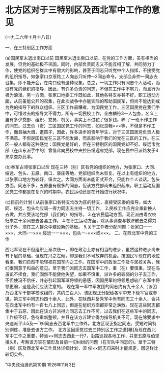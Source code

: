 # 北方区对于三特别区及西北军中工作的意见
(一九二六年十月十八日)

一、在三特别区工作方面

(a)国民军未退出南口以前
国民军未退出南口以前，在党的工作方面，虽有相当的发展，但党的基础极不巩固。同时，内部负责同志又不能互相了解，共同努力丁作，使党的组织在群众中有很大的影响，甚至于同志只听党中个人指挥，不接受党的组织指导。如张家口京绥路工人向志只听仲--2同志命令，支部会非仲一同志去召集，即不能开会，在南口也有这种现象。总之，一切工作只有同志个人活动，而没有党的组织的指导，因此，有许多负责的同志，不但在工作中不努力，而且行为极为浪漫。另一方面，张家口地委工作既如此，其他各特支亦甚不好。职工运动方面，从前虽能公开的召集，在此次战争中亦能实际的帮助国民军，但尚不能达到成为党的指导下的群众组织。三区工作最糟者，为国民党工作。三区国民党在我们手中，可惜过去的指导太不得力，所有一切民校工作，全由麟符3一人包办，名义上虽有多少党部、组织、党员、机关，事实上不过花了很多钱，养
了一班不作工作的同志。过去负（责）三区国民党工作的同志，如张良翰×××等，不但是不作工作，而且抽大烟，逛窑子，因此，许多进步的青年学生，对于三区国民党负责人极不满意。不但是国民党在三区不能发展，而且影响于我们的党在三区的工作。在三区一般人都有这种感觉：国民党是好的，但在三特别区的国民党却不好。绥远市党部（在山东派手中的）曾借此向民校中央控告绥远省党部。现在民中已派路友于4来京查办此事。

(b)奉军占领张家口以后
现在三特（别）区有党的组织的地方，为张家口、大同、绥远、包头、五原。南口、康庄等地，党部组织尚未恢复。在以上有组织的地方，以张家口地方为较好，绥次之。大同方面尚未能正式开会，只能作个人谈话。包头方面，同志不多，五原虽有很多的同志，但该方党部尚未组织起来。职工运动及国民党工作都是在复兴的时期中。农民运动还是在开始进行状况中。

(c)目前的计划
l.从前张家口各特支均改为区的特支，直接受区委的指导。如大同、绥远、包头均应调一得力同志去主持一切工作。
2.民校工作应完全重新换人去做，并应受该地党部（我们的）的指导。
3.在农民运动方面，现正派由粤农校归来之十余同志去各县工作。
4.在职工运动方面，除从事调查与救济散去之得力分子外，须在工人群众中建设新的基础。
5.关于工作者分配问题：张家口一一×××，大同-一×××,绥远一一×××，包头一-×××或×××。
二、在西北军中党的工作

西北军现在不但组织上渐次统一，即在政治上亦有相当的进步，虽然这种进步尚未有下层的基础，但现在冯之左倾，却是我们不可放弃的机会。按国民军现在的地位看来，我们自然不能轻视在国军内之工作。在国军中的政治工作及与民校关系，我们很同意于和森的意见。至于我们派同志去国军中工作，重（在）要慎重。现在冯虽饥不择食，我们固然不能使他失望，如果不慎重，派许多的较弱的分子去工作，不但使冯不信任，并必引起国军班将领的恶感，因国民军的将领思想较广东军中将领更弱，这是我们应该注意的。
现在第一军中军友团的同志约有九十余人（该团乃西北军干部学校改组的，共约三百人)，该团现正分配给各军中充下级军官或参谋。第三军中同志约四十余人，此外，在陕西井岳秀军中尚有同志三十余人，合共在西北军中约有一百七八上同志，但是在组织方面都非常之涣散。现在这些同志都集中于五原，因此在该方非派得力同志去工作不可。过去我们在这些军中的同志，工作极不好，急待重新整顿，并且在该方非建立得力指导机关不可。现在除要求中央速派平山5及一飞6同志去西北军中工作外，北方区现正指定同志，受短时间特别训练，准备去该方工作。
北方区因感觉过去三特别区工作之遭[糟]及现在西北军中工作之重要，特派××同志去西北一行7，沿路巡视各地工作，并至五原与伯坚接头8，考察该方实在情形及目前一切纠纷的问题（在军队中同志的)。至于三特（别）区及西北军中工作具体详细计划，须
俟××同志归来时才能规定，因这样比较切实些。

”中央政治通讯第10期
1926年11月3日

